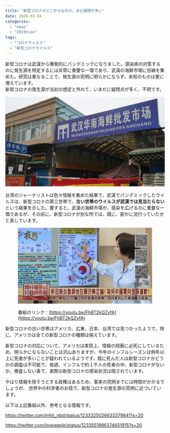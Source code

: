 ```yaml
---
title: "新型コロナがどこからなのか、まだ疑問が多い"
date: 2020-03-04
categories: 
  - "news"
  - "2019ncov"
tags: 
  - "コロナウィルス"
  - "新型コロナウイルス"
---
```


新型コロナは武漢から爆発的にパンデミックになりました。感染病の対策するのに発生源を特定するには非常に重要な一環であり、武漢の海鮮市場に目線を集めた。研究は重なることで、発生源の究明に明らかにならず、未知のものは更に増えています。  
新型コロナの発生源が当初の想定と外れて、いまだに疑問点が多く、不明です。

![](images/img_39e663191da07e7accc8f72be1f994d5511004-1024x576.jpg)

台湾のジャーナリストは色々情報を集めた結果で、武漢でパンデミックしたウイルスは、新型コロナの第三世帯で、**古い世帯のウイルスが武漢では見当たらない**という結果を示した。要すると、武漢の海鮮市場が、感染を広げるのに重要な一環であるが、その前に、新型コロナが別な所では、既に、密かに流行っていたかと表しています。

<figure>

![](images/6FC59C07-9371-4661-B709-F3BB91795C90-1024x576.jpeg)

<figcaption>

番組のリンク：[https://youtu.be/FhBT2kQZyfA](https://youtu.be/FhBT2kQZyfA)

</figcaption>

</figure>

新型コロナの古い世帯はアメリカ、広東、日本、台湾では見つかったようで、特に、アメリカは全ての新型コロナの種類は揃えています。

新型コロナの対応について、アメリカは実質上、情報の隠蔽に必死にしているため、明らかにならないことは沢山ありますが、今年のインフルシーズンは例年以上に死者が多いことが疑われているようです。既に死んだ人は新型コロナかどうかの調査は不可能で、毎週、インフルで約１千人の死者の中、新型コロナがないか、検査しない事で、実際の新型コロナの感染状況は隠されています。

やはり情報を隠そうとする政権はあるため、事実の究明までには時間がかかるでしょうが、 世界中の科学者のお陰で、新型コロナの発生源の究明に近づいています。

以下は上記番組以外、参考となる情報です。

https://twitter.com/info\_nbd/status/1233325026633379841?s=20

https://twitter.com/loveapple/status/1233551986374651915?s=20
